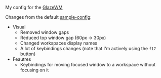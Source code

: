 My config for the [GlazeWM](https://github.com/glzr-io/glazewm)

Changes from the default [sample-config](https://github.com/glzr-io/glazewm/blob/main/resources/assets/sample-config.yaml):
- Visual
  - Removed window gaps
  - Reduced top window gap (60px -> 30px)
  - Changed workspaces display names
  - A lot of keybindings changes (note that I'm actively using the `f17` button)
- Feautres
  - Keybindings for moving focused window to a workspace without focusing on it

